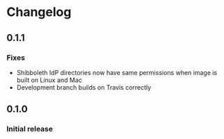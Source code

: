 # Changelog

## 0.1.1

### Fixes
- Shibboleth IdP directories now have same permissions when image is built on Linux and Mac
- Development branch builds on Travis correctly

## 0.1.0

### Initial release
